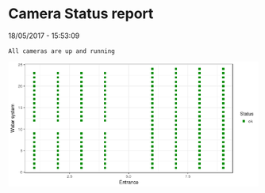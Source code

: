 Camera Status report
================
18/05/2017 - 15:53:09

    All cameras are up and running

![](camreport_files/figure-markdown_github/unnamed-chunk-2-1.png)
